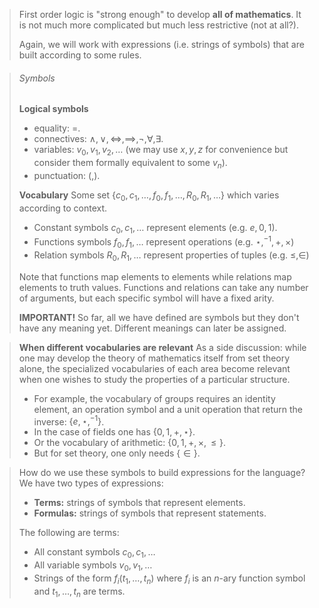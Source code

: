  >First order logic is "strong enough" to develop **all of mathematics**. It is not much more complicated but much less restrictive (not at all?).
>
>Again, we will work with expressions (i.e. strings of symbols) that are built according to some rules.

>###### Symbols
>**Logical symbols**
>- equality: $=$.
>- connectives: $\land, \lor, \iff, \implies, \neg, \forall, \exists$.
>- variables: $v_0, v_1, v_2, \dots$ (we may use $x,y,z$ for convenience but consider them formally equivalent to some $v_n$).
>- punctuation: $(,)$.
>
>**Vocabulary**
>Some set $\{c_0,c_1,\dots,f_0,f_1,\dots,R_0,R_1,\dots\}$ which varies according to context.
>- Constant symbols $c_0, c_1, \dots$ represent elements (e.g. $e, 0, 1$).
>- Functions symbols $f_0, f_1,\dots$ represent operations (e.g. $\star, ^{-1}, +, \times$)
>- Relation symbols $R_0, R_1, \dots$ represent properties of tuples (e.g. $\leq, \in$)
>
>Note that functions map elements to elements while relations map elements to truth values. Functions and relations can take any number of arguments, but each specific symbol will have a fixed arity.
>
>**IMPORTANT!** So far, all we have defined are symbols but they don't have any meaning yet. Different meanings can later be assigned.

> **When different vocabularies are relevant**
> As a side discussion: while one may develop the theory of mathematics itself from set theory alone, the specialized vocabularies of each area become relevant when one wishes to study the properties of a particular structure.
>- For example, the vocabulary of groups requires an identity element, an operation symbol and a unit operation that return the inverse: $\{e,\star,^{-1}\}$.
>- In the case of fields one has $\{0,1,+,\star\}$.
>- Or the vocabulary of arithmetic: $\{0,1,+,\times,\leq\}$.
>- But for set theory, one only needs $\{\in\}$.

>How do we use these symbols to build expressions for the language?
>We have two types of expressions:
>- **Terms:** strings of symbols that represent elements.
>- **Formulas:** strings of symbols that represent statements.
>
>The following are terms:
>- All constant symbols $c_0, c_1, \dots$
>- All variable symbols $v_0, v_1, \dots$
>- Strings of the form $f_i(t_1,\dots,t_n)$ where $f_i$ is an $n$-ary function symbol and $t_1,\dots,t_n$ are terms.
